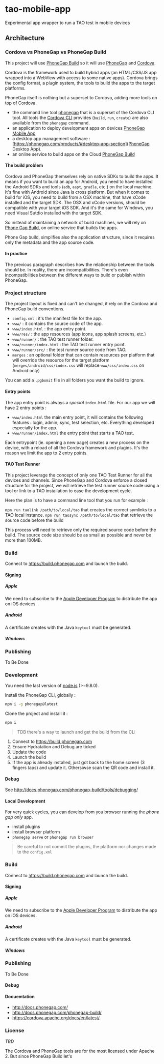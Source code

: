 # tao-mobile-app
Experimental app wrapper to run a TAO test in mobile devices

## Architecture

### Cordova vs PhoneGap vs PhoneGap Build

This project will use [PhoneGap Build](https://build.phonegap.com) so it will use [PhoneGap](https://phonegap.com) and [Cordova](https://cordova.apache.org/).


Cordova is the framework used to build hybrid apps (an HTML/CSS/JS app wrapped into a WebView with access to some native apps). Cordova brings the config format, a plugin system, the tools to build the apps to the target platforms.

PhoneGap itself is nothing but a superset to Cordova, adding more tools on top of Cordova.
 - the command line tool [phonegap](https://www.npmjs.com/package/phonegap) that is a superset of the Cordova CLI tool. All tools the [Cordova CLI](https://www.npmjs.com/package/cordova) provides (`build`, `run`, `create`) are also available from the `phonegap` command.
 - an application to deploy development apps on devices [PhoneGap Mobile App](http://docs.phonegap.com/getting-started/2-install-mobile-app/)
 - a desktop app management software : [https://phonegap.com/products/#desktop-app-section](PhoneGap Desktop App).
 - an online service to build apps on the Cloud [PhoneGap Build](https://build.phonegap.com/)


#### The build problem

Cordova and PhoneGap themselves rely on native SDKs to build the apps. It means if you want to build an app for Android, you need to have installed the Android SDKs and tools (`adb`, `aapt`, `gradle`, etc.) on the local machine. It's fine with Android since Java is cross platform.
But when it comes to build for iOS, you need to build from a OSX machine, that have xCode installed and the target SDK. The OSX and xCode versions, should be compatible with your target iOS SDK.
And it's the same for Windows, you need Visual Sutdio installed with the target SDK.

So instead of maintaining a network of build machines, we will rely on [Phone Gap Build](https://build.phonegap.com), on online service that builds the apps.

Phone Gap build, simplifies also the application structure, since it requires only the metadata and the app source code.





#### In practice

The previous paragraph describes how the relationship between the tools should be. In reality, there are incompatibilities. There's even incompatibilities between the different ways to build or publish within PhoneGap.

### Project structure

The project layout is fixed and can't be changed, it rely on the Cordova and PhoneGap build conventions.

 - `config.xml` : it's the manifest file for the app.
 - `www/` : it contains the source code of the app.
 - `www/index.html` : the app entry point.
 - `www/res/` : the app resources (app icons, app splash screens, etc.)
 - `www/runner/` : the TAO test runner folder.
 - `www/runner/index.html` : the TAO test runner entry point.
 - `www/runner/src/` : the test runner source code from TAO.
 - `merges` : an optional folder that can contain resources per platform that will override the resource for the target platform (`merges/android/css/index.css` will replace `www/css/index.css` on Android only)

You can add a `.pgbomit` file in all folders you want the build to ignore.

#### Entry points

The app entry point is always a _special_ `index.html` file. For our app we will have 2 entry points :

 - `www/index.html` the main entry point, it will contains the following features : login, admin, sync, test selection, etc. Everything developed especially for the app.
 - `www/runner/index.html` the entry point that starts a TAO test.

Each entrypoint (ie. opening a new page) creates a new process on the device, with a reload of all the Cordova framework and plugins. It's the reason we limit the app to 2 entry points.

#### TAO Test Runner

This project leverage the concept of only one TAO Test Runner for all the devices and channels.
Since PhoneGap and Cordova enforce a closed structure for the project, we will retrieve the test runner source code using a tool or link to a TAO installation to ease the development cycle.

Here the plan is to have a command line tool that you run for example :

`npm run taolink /path/to/local/tao` that creates the correct symlinks to a TAO local instance.
`npm run taosync /path/to/local/tao` that retrieve the source code before the build

This process will need to retrieve only the required source code before the build. The source code size should be as small as possible and never be more than 100MB.



### Build

Connect to https://build.phonegap.com and launch the build.

#### Signing

##### Apple

We need to subscribe to the [Apple Developer Program](https://developer.apple.com/programs/) to distribute the app on iOS devices.

##### Android

A certificate creates with the Java `keytool` must be generated.

##### Windows

### Publishing

To Be Done



### Development

You need the last version of [node.js](https://nodejs.org/en/) (>=9.8.0).

Install the PhoneGap CLI, globally :

```sh
npm i -g phonegap@latest
```

Clone the project and install it :

```sh
npm i
```

> TDB there's a way to launch and get the build from the CLI



1. Connect to https://build.phonegap.com
2. Ensure Hydratation and Debug are ticked
3. Update the code
4. Launch the build
5. If the app is already installed, just got back to the home screen (3 fingers taps) and update it. Othersiwse scan the QR code and install it.


#### Debug

See http://docs.phonegap.com/phonegap-build/tools/debugging/


#### Local Development

For very quick cycles, you can develop from you browser running the _phone gap only_ app.

 - install plugins
 - install browser platform
 - `phonegap serve` or `phonegap run browser`

> Be careful to not commit the plugins, the platform nor changes made to the `config.xml`


### Build

Connect to https://build.phonegap.com and launch the build.

#### Signing

##### Apple

We need to subscribe to the [Apple Developer Program](https://developer.apple.com/programs/) to distribute the app on iOS devices.

##### Android

A certificate creates with the Java `keytool` must be generated.

##### Windows

### Publishing

To Be Done


#### Debug

#### Docuemtation

 - http://docs.phonegap.com/
 - http://docs.phonegap.com/phonegap-build/
 - https://cordova.apache.org/docs/en/latest/

### License

_TBD_

The Cordova and PhoneGap tools are for the most licensed under Apache 2. But since PhoneGap Build let's

